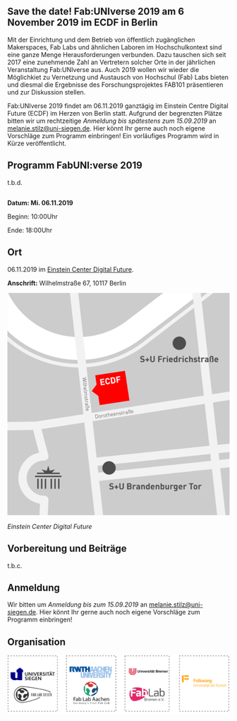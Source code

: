 ## Save the date! Fab:UNIverse 2019 am 6 November 2019 im ECDF in Berlin

Mit der Einrichtung und dem Betrieb von öffentlich zugänglichen Makerspaces, Fab Labs und ähnlichen Laboren im Hochschulkontext sind eine ganze Menge Herausforderungen verbunden. Dazu tauschen sich seit 2017 eine zunehmende Zahl an Vertretern solcher Orte in der jährlichen Veranstaltung Fab:UNIverse aus. Auch 2019 wollen wir wieder die Möglichkiet zu Vernetzung und Austausch von Hochschul (Fab) Labs bieten und diesmal die Ergebnisse des Forschungsprojektes FAB101 präsentieren und zur Diskussion stellen. 

Fab:UNIverse 2019 findet am 06.11.2019 ganztägig im Einstein Centre Digital Future (ECDF) im Herzen von Berlin statt. Aufgrund der begrenzten Plätze bitten wir um rechtzeitige *Anmeldung bis spätestens zum 15.09.2019* an [melanie.stilz@uni-siegen.de](mailto:melanie.stilz@uni-siegen.de). Hier könnt Ihr gerne auch noch eigene Vorschläge zum Programm einbringen! Ein vorläufiges Programm wird in Kürze veröffentlicht.


## Programm FabUNI:verse 2019

t.b.d.

##

**Datum: Mi. 06.11.2019**

Beginn: 10:00Uhr

Ende: 18:00Uhr

## Ort

06.11.2019 im [Einstein Center Digital Future](https://www.digital-future.berlin/ueber-uns/einstein-center-digital-future/).

**Anschrift:** Wilhelmstraße 67, 10117 Berlin

![](images/ECDF-Karte.png)

*Einstein Center Digital Future*


## Vorbereitung und Beiträge

t.b.c.

## Anmeldung

Wir bitten um *Anmeldung bis zum 15.09.2019* an [melanie.stilz@uni-siegen.de](mailto:melanie.stilz@uni-siegen.de). Hier könnt Ihr gerne auch noch eigene Vorschläge zum Programm einbringen!


## Organisation


![](images/fab101.jpg)

